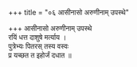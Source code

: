 +++
title = "०६ आसीनासो अरुणीनाम् उपस्थे"

+++
आसीनासो अरुणीनाम् उपस्थे  
रयिं धत्त दाशुषे मर्त्याय ।  
पुत्रेभ्यः पितरस् तस्य वस्वः  
प्र यच्छत त इहोर्जं दधात ॥